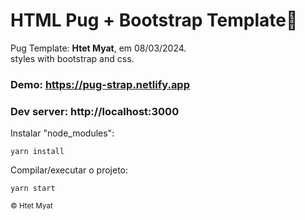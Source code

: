 <!---->
<div align="center">
<!-- <img src="./docs/app.jpg" align="center"> -->
</div>

# HTML Pug + Bootstrap Template🐶

<p>Pug Template: <strong>Htet Myat</strong>, em 08/03/2024.<br/>
styles with bootstrap and css.</p>

### Demo: https://pug-strap.netlify.app
### Dev server: http://localhost:3000

<p> Instalar "node_modules": </p>

```
yarn install
```

<p> Compilar/executar o projeto: </p>

```
yarn start
```

<small>© Htet Myat </small>
